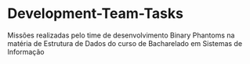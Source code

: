# Development-Team-Tasks
Missões realizadas pelo time de desenvolvimento Binary Phantoms na matéria de Estrutura de Dados do curso de Bacharelado em Sistemas de Informação
